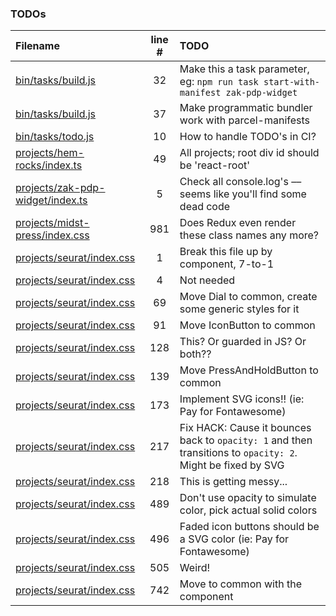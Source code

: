 ### TODOs
| Filename | line # | TODO
|:------|:------:|:------
| [bin/tasks/build.js](bin/tasks/build.js#L32) | 32 | Make this a task parameter, eg: `npm run task start-with-manifest zak-pdp-widget`
| [bin/tasks/build.js](bin/tasks/build.js#L37) | 37 | Make programmatic bundler work with parcel-manifests
| [bin/tasks/todo.js](bin/tasks/todo.js#L10) | 10 | How to handle TODO's in CI?
| [projects/hem-rocks/index.ts](projects/hem-rocks/index.ts#L49) | 49 | All projects; root div id should be 'react-root'
| [projects/zak-pdp-widget/index.ts](projects/zak-pdp-widget/index.ts#L5) | 5 | Check all console.log's –– seems like you'll find some dead code
| [projects/midst-press/index.css](projects/midst-press/index.css#L981) | 981 | Does Redux even render these class names any more?
| [projects/seurat/index.css](projects/seurat/index.css#L1) | 1 | Break this file up by component, 7-to-1
| [projects/seurat/index.css](projects/seurat/index.css#L4) | 4 | Not needed
| [projects/seurat/index.css](projects/seurat/index.css#L69) | 69 | Move Dial to common, create some generic styles for it
| [projects/seurat/index.css](projects/seurat/index.css#L91) | 91 | Move IconButton to common
| [projects/seurat/index.css](projects/seurat/index.css#L128) | 128 | This? Or guarded in JS? Or both??
| [projects/seurat/index.css](projects/seurat/index.css#L139) | 139 | Move PressAndHoldButton to common
| [projects/seurat/index.css](projects/seurat/index.css#L173) | 173 | Implement SVG icons!! (ie: Pay for Fontawesome)
| [projects/seurat/index.css](projects/seurat/index.css#L217) | 217 | Fix HACK: Cause it bounces back to `opacity: 1` and then transitions to `opacity: 2`. Might be fixed by SVG
| [projects/seurat/index.css](projects/seurat/index.css#L218) | 218 | This is getting messy...
| [projects/seurat/index.css](projects/seurat/index.css#L489) | 489 | Don't use opacity to simulate color, pick actual solid colors
| [projects/seurat/index.css](projects/seurat/index.css#L496) | 496 | Faded icon buttons should be a SVG color (ie: Pay for Fontawesome)
| [projects/seurat/index.css](projects/seurat/index.css#L505) | 505 | Weird!
| [projects/seurat/index.css](projects/seurat/index.css#L742) | 742 | Move to common with the component
